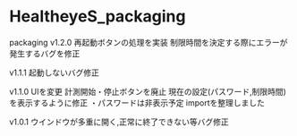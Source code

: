 # HealtheyeS_packaging
packaging
v1.2.0  再起動ボタンの処理を実装
        制限時間を決定する際にエラーが発生するバグを修正

v1.1.1  起動しないバグ修正

v1.1.0  UIを変更
        計測開始・停止ボタンを廃止
        現在の設定(パスワード,制限時間)を表示するように修正
            ・パスワードは非表示予定
        importを整理しました

v1.0.1  ウインドウが多重に開く,正常に終了できない等バグ修正